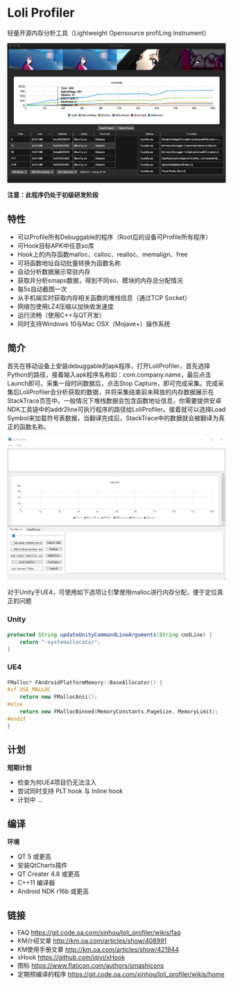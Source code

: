# Loli Profiler

轻量开源内存分析工具（Lightweight Opensource profiLing Instrument）

![](res/images/macos.png)

**注意：此程序仍处于初级研发阶段**

## 特性

- 可以Profile所有Debuggable的程序（Root后的设备可Profile所有程序）
- 可Hook目标APK中任意so库
- Hook上的内存函数malloc、calloc、realloc、memalign、free
- 可将函数地址自动批量转换为函数名称
- 自动分析数据展示常驻内存
- 获取并分析smaps数据，得到不同so、模块的内存总分配情况
- 每5s自动截图一次
- 从手机端实时获取内存相关函数的堆栈信息（通过TCP Socket）
- 网络包使用LZ4压缩以加快收发速度
- 运行流畅（使用C++与QT开发）
- 同时支持Windows 10与Mac OSX（Mojave+）操作系统

## 简介

首先在移动设备上安装debuggable的apk程序，打开LoliProfiler，首先选择Python的路径，接着输入apk程序名称如：com.company.name，最后点击Launch即可。采集一段时间数据后，点击Stop Capture，即可完成采集。完成采集后LoliProfiler会分析获取的数据，并将采集结束前未释放的内存数据展示在StackTrace页签中。一般情况下堆栈数据会包含函数地址信息，你需要提供安卓NDK工具链中的addr2line可执行程序的路径给LoliProfiler。接着就可以选择Load Symbol来加载符号表数据，当翻译完成后，StackTrace中的数据就会被翻译为真正的函数名称。

![](res/images/screenshot.gif)

对于Unity于UE4，可使用如下选项让引擎使用malloc进行内存分配，便于定位真正的问题

### Unity

```java
protected String updateUnityCommandLineArguments(String cmdLine) {
    return "-systemallocator";
}
```

### UE4

```c++
FMalloc* FAndroidPlatformMemory::BaseAllocator() {
#if USE_MALLOC
    return new FMallocAnsi();
#else
    return new FMallocBinned(MemoryConstants.PageSize, MemoryLimit);
#endif
}
```

## 计划

**短期计划**

* 检查为何UE4项目仍无法注入
* 尝试同时支持 PLT hook 与 Inline hook
* 计划中 ... 

## 编译

**环境**

* QT 5 或更高
* 安装QtCharts插件
* QT Creater 4.8 或更高
* C++11 编译器
* Android NDK r16b 或更高

## 链接

* FAQ https://git.code.oa.com/xinhou/loli_profiler/wikis/faq
* KM介绍文章 http://km.oa.com/articles/show/408991
* KM使用手册文章 http://km.oa.com/articles/show/421944
* xHook https://github.com/iqiyi/xHook
* 图标 https://www.flaticon.com/authors/smashicons
* 定期预编译的程序 https://git.code.oa.com/xinhou/loli_profiler/wikis/home
